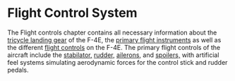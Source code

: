 # Flight Control System

The Flight controls chapter contains all necessary information about
the [tricycle landing gear](./gear_ground_handling.md) of
the F-4E, the [primary flight instruments](./primary_flight_instruments.md) as well as the
different [flight controls](./flight_controls.md) on the F-4E.
The primary flight controls of the aircraft include
the [stabilator,](./flight_controls.md#aileron-spoiler-control-and-stabilator-control-feel-and-trim-systems)
[rudder,](./flight_controls.md#rudder-control-system)
[ailerons,](./flight_controls.md#aileron-spoiler-control-and-stabilator-control-feel-and-trim-systems)
and [spoilers,](./flight_controls.md#aileron-spoiler-control-and-stabilator-control-feel-and-trim-systems)
with artificial feel systems simulating aerodynamic forces for the control stick and rudder pedals.
